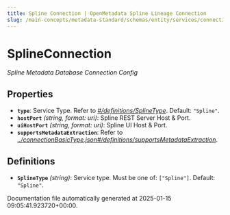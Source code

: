```yaml
---
title: Spline Connection | OpenMetadata Spline Lineage Connection
slug: /main-concepts/metadata-standard/schemas/entity/services/connections/pipeline/splineconnection
---
```


# SplineConnection

*Spline Metadata Database Connection Config*

## Properties

- **`type`**: Service Type. Refer to *[#/definitions/SplineType](#definitions/SplineType)*. Default: `"Spline"`.
- **`hostPort`** *(string, format: uri)*: Spline REST Server Host & Port.
- **`uiHostPort`** *(string, format: uri)*: Spline UI Host & Port.
- **`supportsMetadataExtraction`**: Refer to *[../connectionBasicType.json#/definitions/supportsMetadataExtraction](#/connectionBasicType.json#/definitions/supportsMetadataExtraction)*.
## Definitions

- **`SplineType`** *(string)*: Service type. Must be one of: `["Spline"]`. Default: `"Spline"`.


Documentation file automatically generated at 2025-01-15 09:05:41.923720+00:00.
